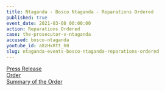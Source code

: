 ```yaml
---
title: Ntaganda - Bosco Ntaganda - Reparations Ordered
published: true
event_date: 2021-03-08 00:00:00
action: Reparations Ordered
case: the-prosecutor-v-ntaganda
accused: bosco-ntaganda
youtube_id: a8zHxRtt_h0
slug: ntaganda-events-bosco-ntaganda-reparations-ordered
---
```


[Press Release](https://www.icc-cpi.int/Pages/item.aspx?name=pr1572)<br>[Order](https://www.icc-cpi.int/Pages/record.aspx?docNo=ICC-01/04-02/06-2659)<br>[Summary of the Order](https://www.icc-cpi.int/itemsDocuments/2021.03.08-Summary-Reparations-Order-Ntaganda-case.pdf)

